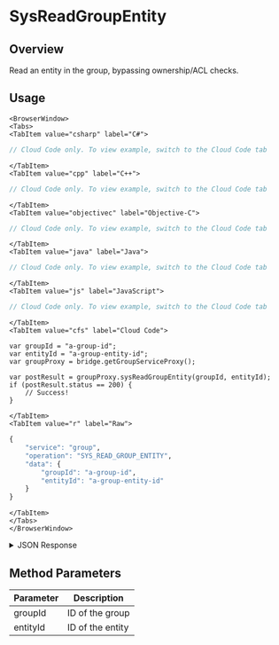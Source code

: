 # SysReadGroupEntity
## Overview
Read an entity in the group, bypassing ownership/ACL checks.

<PartialServop service_name="group" operation_name="SYS_READ_GROUP_ENTITY" />

## Usage

```mdx-code-block
<BrowserWindow>
<Tabs>
<TabItem value="csharp" label="C#">
```

```csharp
// Cloud Code only. To view example, switch to the Cloud Code tab
```

```mdx-code-block
</TabItem>
<TabItem value="cpp" label="C++">
```

```cpp
// Cloud Code only. To view example, switch to the Cloud Code tab
```

```mdx-code-block
</TabItem>
<TabItem value="objectivec" label="Objective-C">
```

```objectivec
// Cloud Code only. To view example, switch to the Cloud Code tab
```

```mdx-code-block
</TabItem>
<TabItem value="java" label="Java">
```

```java
// Cloud Code only. To view example, switch to the Cloud Code tab
```

```mdx-code-block
</TabItem>
<TabItem value="js" label="JavaScript">
```

```javascript
// Cloud Code only. To view example, switch to the Cloud Code tab
```

```mdx-code-block
</TabItem>
<TabItem value="cfs" label="Cloud Code">
```

```cfscript
var groupId = "a-group-id";
var entityId = "a-group-entity-id";
var groupProxy = bridge.getGroupServiceProxy();

var postResult = groupProxy.sysReadGroupEntity(groupId, entityId);
if (postResult.status == 200) {
    // Success!
}
```

```mdx-code-block
</TabItem>
<TabItem value="r" label="Raw">
```

```r
{
	"service": "group",
	"operation": "SYS_READ_GROUP_ENTITY",
	"data": {
		"groupId": "a-group-id",
		"entityId": "a-group-entity-id"
	}
}
```

```mdx-code-block
</TabItem>
</Tabs>
</BrowserWindow>
```

<details>
<summary>JSON Response</summary>

```json
{
    "status": 200,
    "data": {
        "gameId": "20595",
        "groupId": "fee55a37-5e86-43e8-942e-06bcbe1b701e",
        "entityId": "91cfece7-debb-4698-ba6b-cd2cb432458d",
        "ownerId": null,
        "entityType": "BLUE",
        "createdAt": 1462812680359,
        "updatedAt": 1462812680359,
        "version": 1,
        "data": {},
        "acl": {
            "member": 2,
            "other": 1
        },
        "_serverTime": 1637946319239
    }
}
```
</details>

## Method Parameters
Parameter | Description
--------- | -----------
groupId | ID of the group
entityId | ID of the entity


